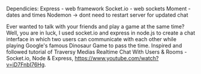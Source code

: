 Dependicies: 
Express - web framework
Socket.io - web sockets 
Moment - dates and times 
Nodemon -> dont need to restart server for updated chat 

Ever wanted to talk with your friends and play a game at the same time? Well, you are in luck, I used socket.io and express in node.js to create a chat interface in which two users can communicate with each other while playing Google's famous Dinosaur Game to pass the time. Inspired and followed tutorial of Traversy Medias Realtime Chat With Users & Rooms - Socket.io, Node & Express, https://www.youtube.com/watch?v=jD7FnbI76Hg. 
